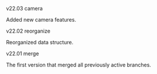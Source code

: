 v22.03 camera

Added new camera features.

v22.02 reorganize

Reorganized data structure.

v22.01 merge

The first version that merged all previously active branches.
